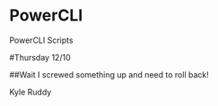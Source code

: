 PowerCLI
========

PowerCLI Scripts


#Thursday 12/10

##Wait I screwed something up and need to roll back! 

Kyle Ruddy
